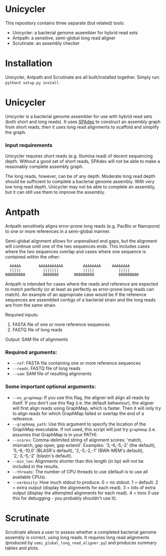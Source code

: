 # Unicycler

This repository contains three separate (but related) tools:
* Unicycler: a bacterial genome assembler for hybrid read sets
* Antpath: a sensitive, semi-global long read aligner
* Scrutinate: an assembly checker



# Installation

Unicycler, Antpath and Scrutinate are all built/installed together. Simply run: `python3 setup.py install`.



# Unicycler

Unicycler is a bacterial genome assembler for use with hybrid read sets (both short and long reads). It uses [SPAdes](http://bioinf.spbau.ru/spades) to construct an assembly graph from short reads, then it uses long read alignments to scaffold and simplify the graph.

### Input requirements

Unicycler requires short reads (e.g. Illumina read) of decent sequencing depth. Without a good set of short reads, SPAdes will not be able to make a reasonably complete assembly graph.

The long reads, however, can be of any depth. Moderate long read depth should be sufficient to complete a bacterial genome assembly. With very low long read depth, Unicycler may not be able to complete an assembly, but it can still use them to improve the assembly.



# Antpath

Antpath sensitively aligns error-prone long reads (e.g. PacBio or Nanopore) to one or more references in a semi-global manner.

Semi-global alignment allows for unpenalised end gaps, but the alignment will continue until one of the two sequences ends. This includes cases where the two sequences overlap and cases where one sequence is contained within the other:

```
  AAAAA        AAAAAAAAAAA         AAAAAAAA     AAAAAAAA
  |||||          |||||||           |||||           |||||
BBBBBBBBB        BBBBBBB       BBBBBBBBB           BBBBBBBBB
```

Antpath is intended for cases where the reads and reference are expected to match perfectly (or at least as perfectly as error-prone long reads can match). An example of an appropriate case would be if the reference sequences are assembled contigs of a bacterial strain and the long reads are from the same strain.

Required inputs:
  1) FASTA file of one or more reference sequences
  2) FASTQ file of long reads

Output: SAM file of alignments

### Required arguments:
* `--ref`: FASTA file containing one or more reference sequences
* `--reads`: FASTQ file of long reads
* `--sam`: SAM file of resulting alignments

### Some important optional arguments:
* `--no_graphmap`: If you use this flag, the aligner will align all reads by itself. If you don't use this flag (i.e. the default behaviour), the aligner will first align reads using GraphMap, which is faster. Then it will only try to align reads for which GraphMap failed or overlap the end of a reference.
* `--graphmap_path`: Use this argument to specify the location of the GraphMap executable. If not used, this script will just try `graphmap` (i.e. assumes that GraphMap is in your PATH).
* `--scores`: Comma-delimited string of alignment scores: 'match, mismatch, gap open, gap extend'. Examples: '3,-6,-5,-2' (the default), '5,-6,-10,0' (BLASR's default), '2,-5,-2,-1' (BWA-MEM's default), '2,-3,-5,-2' (blastn's default).
* `--min_len`: Alignments shorter than this length (in bp) will not be included in the results.
* `--threads`: The number of CPU threads to use (default is to use all available CPUs).
* `--verbosity`: How much stdout to produce. 0 = no stdout. 1 = default. 2 = extra output (display the alignments for each read). 3 = lots of extra output (display the attempted alignments for each read). 4 = tons (I use this for debugging - you probably shouldn't use it).



# Scrutinate

Scrutinate allows a user to assess whether a completed bacterial genome assembly is correct, using long reads. It requires long read alignments (produced by `semi_global_long_read_aligner.py`) and produces summary tables and plots.
